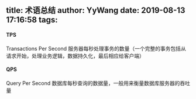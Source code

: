 title: 术语总结
author: YyWang
date: 2019-08-13 17:16:58
tags:
---
#### TPS
Transactions Per Second 服务器每秒处理事务的数量（一个完整的事务包括从请求开始，处理业务逻辑，数据持久化，最后相应给客户端）
#### QPS
Query Per Second 数据库每秒查询的数据量，一般用来衡量数据库服务器的吞吐量